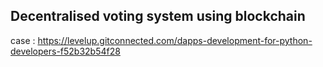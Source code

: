 ## Decentralised voting system using blockchain 

case : 
https://levelup.gitconnected.com/dapps-development-for-python-developers-f52b32b54f28